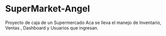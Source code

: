 # SuperMarket-Angel
Proyecto de caja de un Supermercado
Aca se lleva el manejo de Inventario, Ventas , Dashboard y Usuarios que ingresan.
